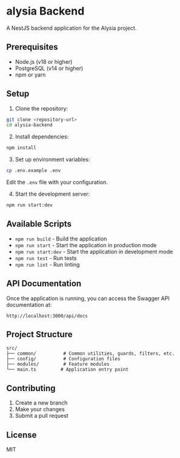 # alysia Backend

A NestJS backend application for the Alysia project.

## Prerequisites

- Node.js (v18 or higher)
- PostgreSQL (v14 or higher)
- npm or yarn

## Setup

1. Clone the repository:

```bash
git clone <repository-url>
cd alysia-backend
```

2. Install dependencies:

```bash
npm install
```

3. Set up environment variables:

```bash
cp .env.example .env
```

Edit the `.env` file with your configuration.

4. Start the development server:

```bash
npm run start:dev
```

## Available Scripts

- `npm run build` - Build the application
- `npm run start` - Start the application in production mode
- `npm run start:dev` - Start the application in development mode
- `npm run test` - Run tests
- `npm run lint` - Run linting

## API Documentation

Once the application is running, you can access the Swagger API documentation at:

```
http://localhost:3000/api/docs
```

## Project Structure

```
src/
├── common/          # Common utilities, guards, filters, etc.
├── config/          # Configuration files
├── modules/         # Feature modules
└── main.ts         # Application entry point
```

## Contributing

1. Create a new branch
2. Make your changes
3. Submit a pull request

## License

MIT
